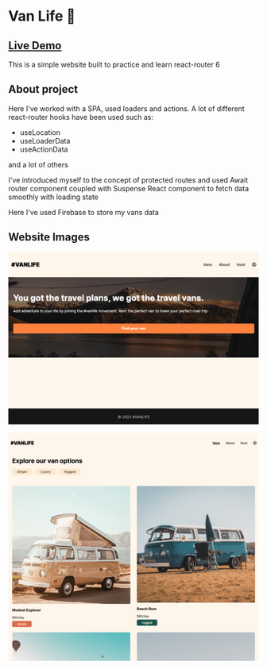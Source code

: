 # Van Life :red_car:

## [Live Demo](https://geofarl.github.io/van-life/)

This is a simple website built to practice and learn react-router 6

## About project

Here I've worked with a SPA, used loaders and actions.
A lot of different react-router hooks have been used such as:

- useLocation
- useLoaderData
- useActionData

and a lot of others

I've introduced myself to the concept of protected routes and used Await router component coupled with Suspense React component to fetch data smoothly with loading state

Here I've used Firebase to store my vans data

## Website Images

![main-view](./src/assets/images/main-view.png)

![vans-view](./src/assets/images/vans-view.png)
